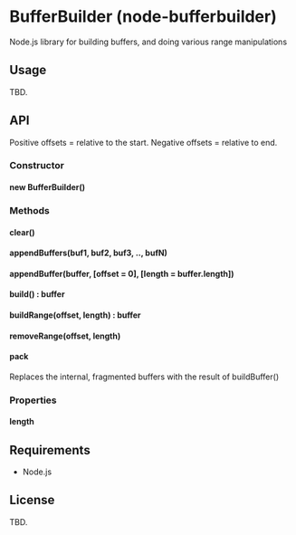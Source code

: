 # BufferBuilder (node-bufferbuilder)

Node.js library for building buffers, and doing various range manipulations

## Usage

TBD.

## API

Positive offsets = relative to the start. Negative offsets = relative to end. 

### Constructor

#### new BufferBuilder()

### Methods

#### clear()

#### appendBuffers(buf1, buf2, buf3, .., bufN)

#### appendBuffer(buffer, [offset = 0], [length = buffer.length])

#### build() : buffer

#### buildRange(offset, length) : buffer

#### removeRange(offset, length)

#### pack

Replaces the internal, fragmented buffers with the result of buildBuffer() 

### Properties

#### length

## Requirements

* Node.js

## License

TBD.